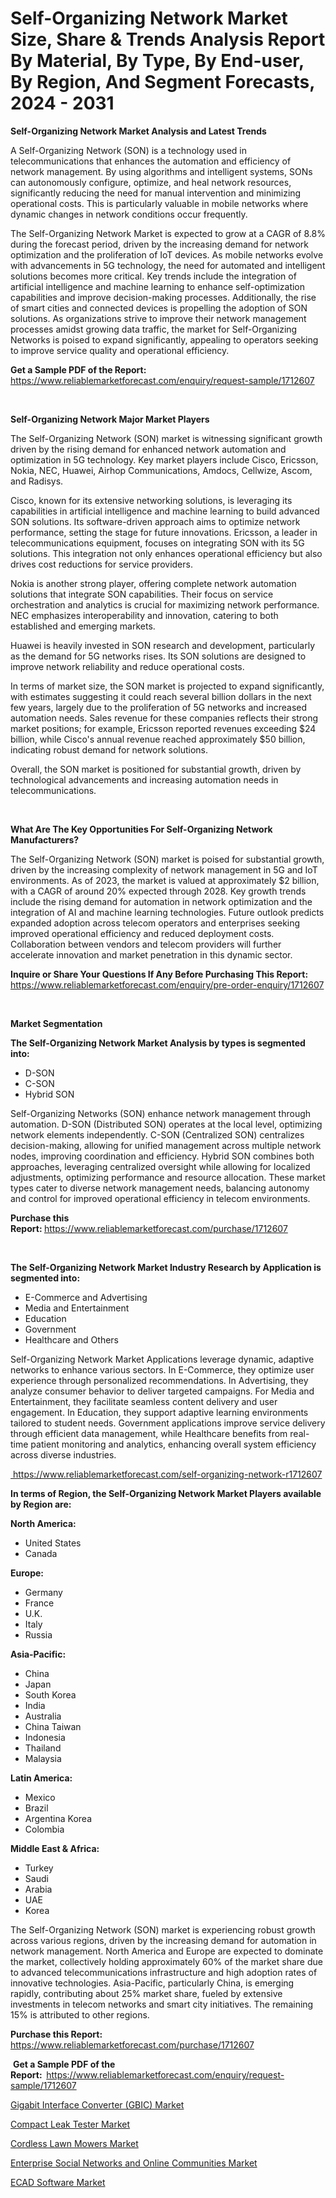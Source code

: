 <p><h1>Self-Organizing Network Market Size, Share & Trends Analysis Report By Material, By Type, By End-user, By Region, And Segment Forecasts, 2024 - 2031</h1></p><p><strong>Self-Organizing Network Market Analysis and Latest Trends</strong></p>
<p><p>A Self-Organizing Network (SON) is a technology used in telecommunications that enhances the automation and efficiency of network management. By using algorithms and intelligent systems, SONs can autonomously configure, optimize, and heal network resources, significantly reducing the need for manual intervention and minimizing operational costs. This is particularly valuable in mobile networks where dynamic changes in network conditions occur frequently.</p><p>The Self-Organizing Network Market is expected to grow at a CAGR of 8.8% during the forecast period, driven by the increasing demand for network optimization and the proliferation of IoT devices. As mobile networks evolve with advancements in 5G technology, the need for automated and intelligent solutions becomes more critical. Key trends include the integration of artificial intelligence and machine learning to enhance self-optimization capabilities and improve decision-making processes. Additionally, the rise of smart cities and connected devices is propelling the adoption of SON solutions. As organizations strive to improve their network management processes amidst growing data traffic, the market for Self-Organizing Networks is poised to expand significantly, appealing to operators seeking to improve service quality and operational efficiency.</p></p>
<p><strong>Get a Sample PDF of the Report:&nbsp;</strong> <a href="https://www.reliablemarketforecast.com/enquiry/request-sample/1712607?utm_campaign=1159&utm_medium=2&utm_source=Github&utm_content=ia&utm_term=22102024&utm_id=self-organizing-network">https://www.reliablemarketforecast.com/enquiry/request-sample/1712607</a></p>
<p>&nbsp;</p>
<p><strong>Self-Organizing Network Major Market Players</strong></p>
<p><p>The Self-Organizing Network (SON) market is witnessing significant growth driven by the rising demand for enhanced network automation and optimization in 5G technology. Key market players include Cisco, Ericsson, Nokia, NEC, Huawei, Airhop Communications, Amdocs, Cellwize, Ascom, and Radisys. </p><p>Cisco, known for its extensive networking solutions, is leveraging its capabilities in artificial intelligence and machine learning to build advanced SON solutions. Its software-driven approach aims to optimize network performance, setting the stage for future innovations. Ericsson, a leader in telecommunications equipment, focuses on integrating SON with its 5G solutions. This integration not only enhances operational efficiency but also drives cost reductions for service providers.</p><p>Nokia is another strong player, offering complete network automation solutions that integrate SON capabilities. Their focus on service orchestration and analytics is crucial for maximizing network performance. NEC emphasizes interoperability and innovation, catering to both established and emerging markets. </p><p>Huawei is heavily invested in SON research and development, particularly as the demand for 5G networks rises. Its SON solutions are designed to improve network reliability and reduce operational costs. </p><p>In terms of market size, the SON market is projected to expand significantly, with estimates suggesting it could reach several billion dollars in the next few years, largely due to the proliferation of 5G networks and increased automation needs. Sales revenue for these companies reflects their strong market positions; for example, Ericsson reported revenues exceeding $24 billion, while Cisco's annual revenue reached approximately $50 billion, indicating robust demand for network solutions.</p><p>Overall, the SON market is positioned for substantial growth, driven by technological advancements and increasing automation needs in telecommunications.</p></p>
<p>&nbsp;</p>
<p><strong>What Are The Key Opportunities For Self-Organizing Network Manufacturers?</strong></p>
<p><p>The Self-Organizing Network (SON) market is poised for substantial growth, driven by the increasing complexity of network management in 5G and IoT environments. As of 2023, the market is valued at approximately $2 billion, with a CAGR of around 20% expected through 2028. Key growth trends include the rising demand for automation in network optimization and the integration of AI and machine learning technologies. Future outlook predicts expanded adoption across telecom operators and enterprises seeking improved operational efficiency and reduced deployment costs. Collaboration between vendors and telecom providers will further accelerate innovation and market penetration in this dynamic sector.</p></p>
<p><strong>Inquire or Share Your Questions If Any Before Purchasing This Report:</strong> <a href="https://www.reliablemarketforecast.com/enquiry/pre-order-enquiry/1712607?utm_campaign=1159&utm_medium=2&utm_source=Github&utm_content=ia&utm_term=22102024&utm_id=self-organizing-network">https://www.reliablemarketforecast.com/enquiry/pre-order-enquiry/1712607</a></p>
<p>&nbsp;</p>
<p><strong>Market Segmentation</strong></p>
<p><strong>The Self-Organizing Network Market Analysis by types is segmented into:</strong></p>
<p><ul><li>D-SON</li><li>C-SON</li><li>Hybrid SON</li></ul></p>
<p><p>Self-Organizing Networks (SON) enhance network management through automation. D-SON (Distributed SON) operates at the local level, optimizing network elements independently. C-SON (Centralized SON) centralizes decision-making, allowing for unified management across multiple network nodes, improving coordination and efficiency. Hybrid SON combines both approaches, leveraging centralized oversight while allowing for localized adjustments, optimizing performance and resource allocation. These market types cater to diverse network management needs, balancing autonomy and control for improved operational efficiency in telecom environments.</p></p>
<p><strong>Purchase this Report:&nbsp;</strong><a href="https://www.reliablemarketforecast.com/purchase/1712607?utm_campaign=1159&utm_medium=2&utm_source=Github&utm_content=ia&utm_term=22102024&utm_id=self-organizing-network">https://www.reliablemarketforecast.com/purchase/1712607</a></p>
<p>&nbsp;</p>
<p><strong>The Self-Organizing Network Market Industry Research by Application is segmented into:</strong></p>
<p><ul><li>E-Commerce and Advertising</li><li>Media and Entertainment</li><li>Education</li><li>Government</li><li>Healthcare and Others</li></ul></p>
<p><p>Self-Organizing Network Market Applications leverage dynamic, adaptive networks to enhance various sectors. In E-Commerce, they optimize user experience through personalized recommendations. In Advertising, they analyze consumer behavior to deliver targeted campaigns. For Media and Entertainment, they facilitate seamless content delivery and user engagement. In Education, they support adaptive learning environments tailored to student needs. Government applications improve service delivery through efficient data management, while Healthcare benefits from real-time patient monitoring and analytics, enhancing overall system efficiency across diverse industries.</p></p>
<p><a href="https://www.reliablemarketforecast.com/self-organizing-network-r1712607?utm_campaign=1159&utm_medium=2&utm_source=Github&utm_content=ia&utm_term=22102024&utm_id=self-organizing-network">&nbsp;https://www.reliablemarketforecast.com/self-organizing-network-r1712607</a></p>
<p><strong>In terms of Region, the Self-Organizing Network Market Players available by Region are:</strong></p>
<p>
    <p> <strong> North America: </strong>
        <ul>
            <li>United States</li>
            <li>Canada</li>
        </ul>
        </p> 
    <p> <strong> Europe: </strong>
        <ul>
            <li>Germany</li>
            <li>France</li>
            <li>U.K.</li>
            <li>Italy</li>
            <li>Russia</li>
        </ul>
        </p> 
    <p> <strong> Asia-Pacific: </strong>
        <ul>
            <li>China</li>
            <li>Japan</li>
            <li>South Korea</li>
            <li>India</li>
            <li>Australia</li>
            <li>China Taiwan</li>
            <li>Indonesia</li>
            <li>Thailand</li>
            <li>Malaysia</li>
        </ul>
        </p> 
    <p> <strong> Latin America: </strong>
        <ul>
            <li>Mexico</li>
            <li>Brazil</li>
            <li>Argentina Korea</li>
            <li>Colombia</li>
        </ul>
        </p> 
    <p> <strong> Middle East & Africa: </strong>
        <ul>
            <li>Turkey</li>
            <li>Saudi</li>
            <li>Arabia</li>
            <li>UAE</li>
            <li>Korea</li>
        </ul>
    </p>
    </p>
<p><p>The Self-Organizing Network (SON) market is experiencing robust growth across various regions, driven by the increasing demand for automation in network management. North America and Europe are expected to dominate the market, collectively holding approximately 60% of the market share due to advanced telecommunications infrastructure and high adoption rates of innovative technologies. Asia-Pacific, particularly China, is emerging rapidly, contributing about 25% market share, fueled by extensive investments in telecom networks and smart city initiatives. The remaining 15% is attributed to other regions.</p></p>
<p><strong>Purchase this Report: </strong><a href="https://www.reliablemarketforecast.com/purchase/1712607?utm_campaign=1159&utm_medium=2&utm_source=Github&utm_content=ia&utm_term=22102024&utm_id=self-organizing-network">https://www.reliablemarketforecast.com/purchase/1712607</a></p>
<p>&nbsp;<strong>Get a Sample PDF of the Report:&nbsp;&nbsp;</strong><a href="https://www.reliablemarketforecast.com/enquiry/request-sample/1712607?utm_campaign=1159&utm_medium=2&utm_source=Github&utm_content=ia&utm_term=22102024&utm_id=self-organizing-network">https://www.reliablemarketforecast.com/enquiry/request-sample/1712607</a></p>
<p><strong></strong></p>
<p><p><a href="https://github.com/graciah1naze/Market-Research-Report-List-1/blob/main/gigabit-interface-converter-gbic-market.md?utm_campaign=1159&utm_medium=2&utm_source=Github&utm_content=ia&utm_term=22102024&utm_id=self-organizing-network">Gigabit Interface Converter (GBIC) Market</a></p><p><a href="https://issuu.com/reportprime-2/docs/compact-leak-tester-market-size-203_1485cddb51b2be?utm_campaign=1159&utm_medium=2&utm_source=Github&utm_content=ia&utm_term=22102024&utm_id=self-organizing-network">Compact Leak Tester Market</a></p><p><a href="https://issuu.com/reportprime-2/docs/cordless-lawn-mowers-market-size-20_9d060c792a3acc?utm_campaign=1159&utm_medium=2&utm_source=Github&utm_content=ia&utm_term=22102024&utm_id=self-organizing-network">Cordless Lawn Mowers Market</a></p><p><a href="https://www.linkedin.com/pulse/enterprise-social-networks-online-communities-market-growth-xrb4f?utm_campaign=1159&utm_medium=2&utm_source=Github&utm_content=ia&utm_term=22102024&utm_id=self-organizing-network">Enterprise Social Networks and Online Communities Market</a></p><p><a href="https://www.linkedin.com/pulse/global-ecad-software-market-trends-insights-growth-opportunities-iquaf?utm_campaign=1159&utm_medium=2&utm_source=Github&utm_content=ia&utm_term=22102024&utm_id=self-organizing-network">ECAD Software Market</a></p></p>
